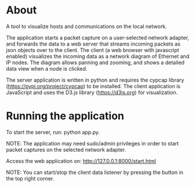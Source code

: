 # About
A tool to visualize hosts and communications on the local network.

The application starts a packet capture on a user-selected network adapter, and forwards the data to a web server that streams incoming packets as json objects over to the client. The client (a web browser with javascript enabled) visualizes the incoming data as a network diagram of Ethernet and IP nodes. The diagram allows panning and zooming, and shows a detailed data view when a node is clicked.

The server application is written in python and requires the cypcap library (https://pypi.org/project/cypcap) to be installed. The client application is JavaScript and uses the D3.js library (https://d3js.org) for visualization.

# Running the application
To start the server, run: python app.py.

NOTE: The application may need sudo/admin privileges in order to start packet captures on the selected network adapter.

Access the web application on: http://127.0.0.1:8000/start.html

NOTE: You can start/stop the client data listener by pressing the button in the top right corner.
